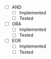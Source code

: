 
- [ ] AND
	- [ ] Implemented
	- [ ] Tested
- [ ] ORA
	- [ ] Implemented
	- [ ] Tested
- [ ] EOR
	- [ ] Implemented
	- [ ] Tested